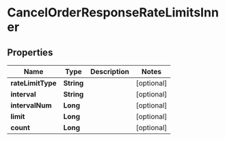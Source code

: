 

# CancelOrderResponseRateLimitsInner


## Properties

| Name | Type | Description | Notes |
|------------ | ------------- | ------------- | -------------|
|**rateLimitType** | **String** |  |  [optional] |
|**interval** | **String** |  |  [optional] |
|**intervalNum** | **Long** |  |  [optional] |
|**limit** | **Long** |  |  [optional] |
|**count** | **Long** |  |  [optional] |



